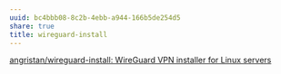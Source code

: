 ```yaml
---
uuid: bc4bbb08-8c2b-4ebb-a944-166b5de254d5
share: true
title: wireguard-install
---
```

[angristan/wireguard-install: WireGuard VPN installer for Linux servers](https://github.com/angristan/wireguard-install)
